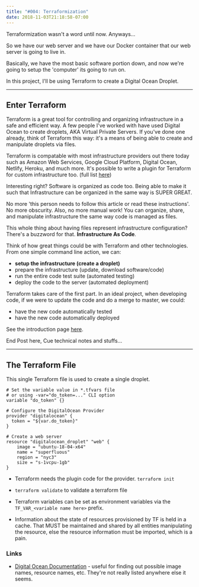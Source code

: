 ```yaml
---
title: "#004: Terraformization"
date: 2018-11-03T21:18:58-07:00
---
```


Terraformization wasn't a word until now. Anyways...

So we have our web server and we have our Docker container that our web server is going to live in. 

Basically, we have the most basic software portion down, and now we're going to setup the 'computer' its going to run on.

In this project, I'll be using Terraform to create a Digital Ocean Droplet.

--- 

## Enter Terraform 

Terraform is a great tool for controlling and organizing infrastructure in a safe and efficient way. A few people I've worked with have used Digital Ocean to create droplets, AKA Virtual Private Servers. If you've done one already, think of Terraform this way: it's a means of being able to create and manipulate droplets via files.

Terraform is compatable with most infrastructure providers out there today such as Amazon Web Services, Google Cloud Platform, Digital Ocean, Netlify, Heroku, and much more. It's possible to write a plugin for Terraform for custom infrastructure too. (full list [here](https://www.terraform.io/docs/providers/index.html))

Interesting right? Software is organized as code too. Being able to make it such that Infrastructure can be organized in the same way is SUPER GREAT. 

No more 'this person needs to follow this article or read these instructions'. No more obscurity. Also, no more manual work! You can organize, share, and manipulate infrastructure the same way code is managed as files.

This whole thing about having files represent infrastructure configuration? There's a buzzword for that. **Infrastructure As Code**.

Think of how great things could be with Terraform and other technologies. From one simple command line action, we can:

- **setup the infrastructure (create a droplet)**
- prepare the infrastructure (update, download software/code)
- run the entire code test suite (automated testing)
- deploy the code to the server (automated deployment)

Terraform takes care of the first part. In an ideal project, when developing code, if we were to update the code and do a merge to master, we could:

- have the new code automatically tested 
- have the new code automatically deployed

See the introduction page [here](https://www.terraform.io/intro/index.html).

End Post here, Cue technical notes and stuffs...

---

## The Terraform File
This single Terraform file is used to create a single droplet. 

```
# Set the variable value in *.tfvars file
# or using -var="do_token=..." CLI option
variable "do_token" {}

# Configure the DigitalOcean Provider
provider "digitalocean" {
  token = "${var.do_token}"
}

# Create a web server
resource "digitalocean_droplet" "web" {
    image = "ubuntu-18-04-x64"
    name = "superfluous"
    region = "nyc3"
    size = "s-1vcpu-1gb"
}
```

- Terraform needs the plugin code for the provider. `terraform init`

- `terraform validate` to validate a terraform file

- Terraform variables can be set as environment variables via the `TF_VAR_<variable name here>` prefix.

- Information about the state of resources provisioned by TF is held in a cache. That MUST be maintained and shared by all entities manipulating the resource, else the resource information must be imported, which is a pain.

### Links

- [Digital Ocean Documentation](https://developers.digitalocean.com/documentation/v2/#regions) - useful for finding out possible image names, resource names, etc. They're not really listed anywhere else it seems.

